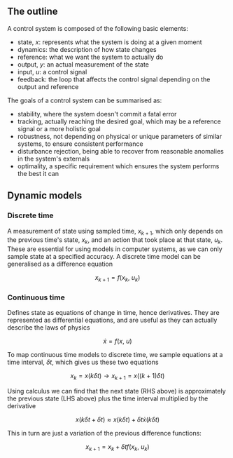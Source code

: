 ## The outline

A control system is composed of the following basic elements:

- state, $x$: represents what the system is doing at a given moment
- dynamics: the description of how state changes
- reference: what we want the system to actually do
- output, $y$: an actual measurement of the state
- input, $u$: a control signal
- feedback: the loop that affects the control signal depending on the output and reference

The goals of a control system can be summarised as:

- stability, where the system doesn't commit a fatal error
- tracking, actually reaching the desired goal, which may be a reference signal or a more holistic goal
- robustness, not depending on physical or unique parameters of similar systems, to ensure consistent performance
- disturbance rejection, being able to recover from reasonable anomalies in the system's externals
- optimality, a specific requirement which ensures the system performs the best it can

## Dynamic models

### Discrete time

A measurement of state using sampled time, $x_{k+1}$, which only depends on the previous time's state, $x_{k}$, and an action that took place at that state, $u_{k}$. These are essential for using models in computer systems, as we can only sample state at a specified accuracy. A discrete time model can be generalised as a difference equation

$$x_{k+1}=f(x_{k},\ u_{k})$$

### Continuous time

Defines state as equations of change in time, hence derivatives. They are represented as differential equations, and are useful as they can actually describe the laws of physics

$$\dot{x}=f(x,\ u)$$

To map continuous time models to discrete time, we sample equations at a time interval, $\delta{t}$, which gives us these two equations

$$x_{k}=x(k\delta{t})\rightarrow{}x_{k+1}=x((k+1)\delta{t})$$

Using calculus we can find that the next state (RHS above) is approximately the previous state (LHS above) plus the time interval multiplied by the derivative

$$x(k\delta{t}+\delta{t})\approx{}x(k\delta{t})+\delta{t}\dot{x}(k\delta{t})$$

This in turn are just a variation of the previous difference functions:

$$x_{k+1}=x_{k}+\delta{t}f(x_{k},\ u_{k})$$
